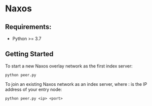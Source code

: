 # Naxos


## Requirements:

* Python >= 3.7

## Getting Started

To start a new Naxos overlay network as the first index server:
```
python peer.py
```
To join an existing Naxos network as an index server, where <ip>:<port> is the IP address of your entry node:
```
python peer.py <ip> <port>
```
